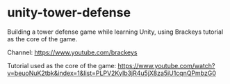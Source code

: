 # unity-tower-defense
Building a tower defense game while learning Unity, using Brackeys tutorial as the core of the game.

Channel:
https://www.youtube.com/brackeys

Tutorial used as the core of the game:
https://www.youtube.com/watch?v=beuoNuK2tbk&index=1&list=PLPV2KyIb3jR4u5jX8za5iU1cqnQPmbzG0
